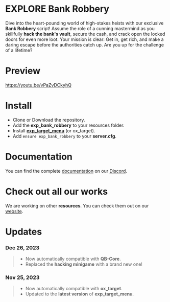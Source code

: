 # EXPLORE Bank Robbery
Dive into the heart-pounding world of high-stakes heists with our exclusive **Bank Robbery** script! Assume the role of a cunning mastermind as you skillfully **hack the bank's vault**, secure the cash, and crack open the locked doors for even more loot. Your mission is clear: Get in, get rich, and make a daring escape before the authorities catch up. Are you up for the challenge of a lifetime?

# Preview
https://youtu.be/vPaZvDCkyhQ

# Install
- Clone or Download the repository.
- Add the **exp_bank_robbery** to your resources folder.
- Install [**exp_target_menu**](https://forum.cfx.re/t/free-explore-target-menu/5176144) (or ox_target).
- Add `ensure exp_bank_robbery` to your **server.cfg**.

# Documentation
You can find the complete [documentation](https://discord.com/channels/957638068465201172/1163399714927038494) on our [Discord](https://discord.gg/DnW5vvhkUc).

# Check out all our works
We are working on other **resources**. You can check them out on our [website](https://www.gta-explore.com/#services).

# Updates
### Dec 26, 2023
> - Now automatically compatible with **QB-Core**.
> - Replaced the **hacking minigame** with a brand new one!

### Nov 25, 2023
> - Now automatically compatible with **ox_target**.
> - Updated to the **latest version** of **exp_target_menu**.
